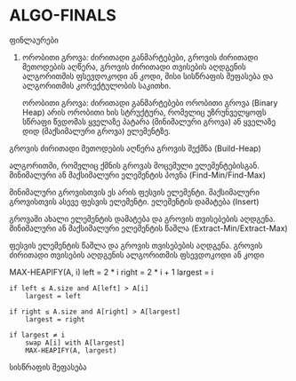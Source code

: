 # ALGO-FINALS
ფინლაურები
1. ორობითი გროვა: ძირითადი განმარტებები, გროვის ძირითადი მეთოდების აღწერა,
   გროვის ძირითადი თვისების აღდგენის ალგორითმის ფსევდოკოდი ან კოდი, მისი
   სისწრაფის შეფასება და ალგორითმის კორექტულობის საკითხი.

   ორობითი გროვა: ძირითადი განმარტებები
  ორობითი გროვა (Binary Heap) არის ორობითი ხის სტრუქტურა, რომელიც უზრუნველყოფს სწრაფი წვდომას ყველაზე პატარა (მინიმალური გროვა) ან ყველაზე დიდ (მაქსიმალური გროვა) ელემენტზე.

  გროვის ძირითადი მეთოდების აღწერა
  გროვის შექმნა (Build-Heap)

  ალგორითმი, რომელიც ქმნის გროვას მოცემული ელემენტებისგან.
  მინიმალური ან მაქსიმალური ელემენტის პოვნა (Find-Min/Find-Max)

  მინიმალური გროვისთვის ეს არის ფესვის ელემენტი.
  მაქსიმალური გროვისთვის ასევე ფესვის ელემენტი.
  ელემენტის დამატება (Insert)

  გროვაში ახალი ელემენტის დამატება და გროვის თვისებების აღდგენა.
  მინიმალური ან მაქსიმალური ელემენტის წაშლა (Extract-Min/Extract-Max)

  ფესვის ელემენტის წაშლა და გროვის თვისებების აღდგენა.
  გროვის ძირითადი თვისების აღდგენის ალგორითმის ფსევდოკოდი ან კოდი

  MAX-HEAPIFY(A, i)
    left = 2 * i
    right = 2 * i + 1
    largest = i

    if left ≤ A.size and A[left] > A[i]
        largest = left

    if right ≤ A.size and A[right] > A[largest]
        largest = right

    if largest ≠ i
        swap A[i] with A[largest]
        MAX-HEAPIFY(A, largest)

  სისწრაფის შეფასება
  

